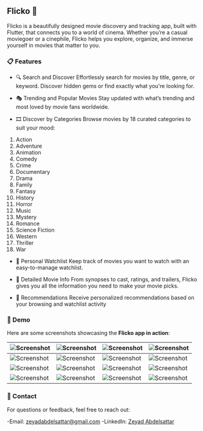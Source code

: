 ## Flicko 🎥
Flicko is a beautifully designed movie discovery and tracking app, built with Flutter, that connects you to a world of cinema. Whether you’re a casual moviegoer or a cinephile, Flicko helps you explore, organize, and immerse yourself in movies that matter to you.

### 📋 Features

- 🔍 Search and Discover
Effortlessly search for movies by title, genre, or keyword. Discover hidden gems or find exactly what you're looking for.

- 🎭 Trending and Popular Movies
Stay updated with what’s trending and most loved by movie fans worldwide.

- 🎞️ Discover by Categories
Browse movies by 18 curated categories to suit your mood:

1. Action
2. Adventure
3. Animation
4. Comedy
5. Crime
6. Documentary
7. Drama
8. Family
9. Fantasy
10. History
11. Horror
12. Music
13. Mystery
14. Romance
15. Science Fiction
16. Western
17. Thriller
18. War
    
- 🌟 Personal Watchlist
Keep track of movies you want to watch with an easy-to-manage watchlist.

- 📖 Detailed Movie Info
From synopses to cast, ratings, and trailers, Flicko gives you all the information you need to make your movie picks.

- 🎥 Recommendations
Receive personalized recommendations based on your browsing and watchlist activity

### 🎥 Demo
Here are some screenshots showcasing the **Flicko app in action**:  

| ![Screenshot](https://github.com/user-attachments/assets/54b717e3-15ed-4d19-803b-a847cd9d219e) | ![Screenshot](https://github.com/user-attachments/assets/4eee2c12-2a7d-4e0c-bfda-3f5291f42c2b) | ![Screenshot](https://github.com/user-attachments/assets/6c9b863a-46bf-42b1-ad27-2f98d5955122) | ![Screenshot](https://github.com/user-attachments/assets/0a0f054e-79f1-4137-9df9-28c8c29e13db) |  
|---|---|---|---|  
| ![Screenshot](https://github.com/user-attachments/assets/fa57856b-c827-4e46-a339-76b844be485d) | ![Screenshot](https://github.com/user-attachments/assets/743c8626-9c58-4400-b2a4-ade4fe16df4f) | ![Screenshot](https://github.com/user-attachments/assets/8334506b-181d-43b3-b300-5f81583ba574) | ![Screenshot](https://github.com/user-attachments/assets/18340eee-8ab3-4fb5-bc01-e80e664e692e) |  
| ![Screenshot](https://github.com/user-attachments/assets/42b28162-29a1-4418-a4fd-42d47b9d6724) | ![Screenshot](https://github.com/user-attachments/assets/b48d30e0-6432-4bae-9a8e-0e89a492b83c) | ![Screenshot](https://github.com/user-attachments/assets/2fe56817-3478-4bd0-a870-f1db1e028b63) | ![Screenshot](https://github.com/user-attachments/assets/4fcb0074-306d-4967-ab4e-f4d5b99bd950) |  
| ![Screenshot](https://github.com/user-attachments/assets/1f6612db-c089-4da9-9f2f-08992447bf9d) | ![Screenshot](https://github.com/user-attachments/assets/e8c94949-9844-450d-9b82-0b6b0187d3d5) | ![Screenshot](https://github.com/user-attachments/assets/a4a3b3bf-a182-4bd0-bfad-d3afb7bc1cc8) | ![Screenshot](https://github.com/user-attachments/assets/457c9f3a-4344-4ab9-9e47-eb1c06b12e02) | 

### 📧 Contact
For questions or feedback, feel free to reach out:

-Email: zeyadabdelsattar@gmail.com
-LinkedIn: [Zeyad Abdelsattar](https://www.linkedin.com/in/zeyadabdelsattar74/)
